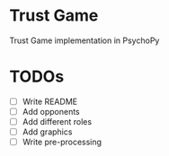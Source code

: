 # Trust Game
Trust Game implementation in PsychoPy

# TODOs
 - [ ] Write README
 - [ ] Add opponents
 - [ ] Add different roles
 - [ ] Add graphics
 - [ ] Write pre-processing